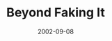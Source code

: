 ---
layout: message
category: message
series: "Living Out Loud"
title: "Beyond Faking It"
date: 2002-09-08
audio-description: "What does it mean to live out loud?"
audio: "http://s3.amazonaws.com/crossroadsaudiomessages/Beyond Faking It.mp3"
audio-title: "Beyond Faking It"
audio-duration: "37:30"
---